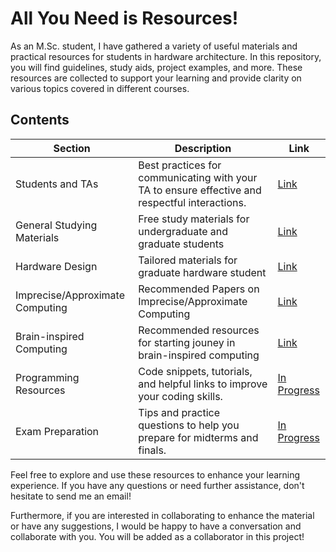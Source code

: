 # All You Need is Resources!

As an M.Sc. student, I have gathered a variety of useful materials and practical resources for students in hardware architecture. In this repository, you will find guidelines, study aids, project examples, and more. These resources are collected to support your learning and provide clarity on various topics covered in different courses.

## Contents

| Section                | Description                                                             | Link                                |
|------------------------|-------------------------------------------------------------------------|-------------------------------------|
| Students and TAs       | Best practices for communicating with your TA to ensure effective and respectful interactions. | [Link](https://github.com/llgelarall/TA-Guidelines/blob/main/StudentsAndTAs.md) |
| General Studying Materials        | Free study materials for undergraduate and graduate students| [Link](https://github.com/llgelarall/TA-Guidelines/blob/main/General-Material.md) |
| Hardware Design        | Tailored materials for graduate hardware student | [Link](https://github.com/llgelarall/TA-Guidelines/blob/main/TailoredHWStd.md) |
| Imprecise/Approximate Computing       | Recommended Papers on Imprecise/Approximate Computing | [Link](https://github.com/llgelarall/TA-Guidelines/blob/main/ImpreciseOrApproximateComputing.md) |
| Brain-inspired Computing       | Recommended resources for starting jouney in brain-inspired computing | [Link](https://github.com/llgelarall/Inkable-substances/blob/main/Brain-inspired%20Computing/resources.md) |
| Programming Resources   | Code snippets, tutorials, and helpful links to improve your coding skills. | [In Progress](https://github.com/llgelarall/TA-Guidelines/blob/main/General-Material.md) |
| Exam Preparation        | Tips and practice questions to help you prepare for midterms and finals. | [In Progress](https://github.com/llgelarall/TA-Guidelines/blob/main/General-Material.md) |


Feel free to explore and use these resources to enhance your learning experience. If you have any questions or need further assistance, don't hesitate to send me an email!

Furthermore, if you are interested in collaborating to enhance the material or have any suggestions, I would be happy to have a conversation and collaborate with you. You will be added as a collaborator in this project!
